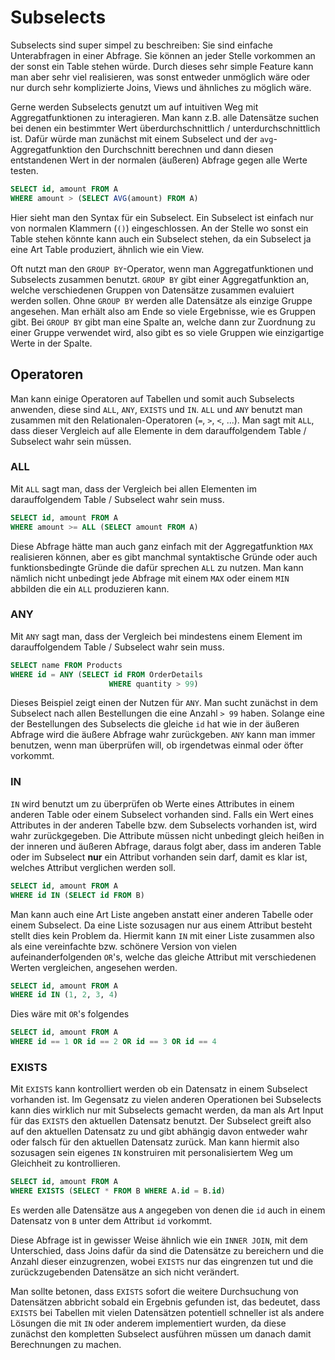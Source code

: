 # Subselects

Subselects sind super simpel zu beschreiben: Sie sind einfache Unterabfragen in einer Abfrage. Sie können an jeder Stelle vorkommen an der sonst ein Table stehen würde. Durch dieses sehr simple Feature kann man aber sehr viel realisieren, was sonst entweder unmöglich wäre oder nur durch sehr komplizierte Joins, Views und ähnliches zu möglich wäre.

Gerne werden Subselects genutzt um auf intuitiven Weg mit Aggregatfunktionen zu interagieren. Man kann z.B. alle Datensätze suchen bei denen ein bestimmter Wert überdurchschnittlich / unterdurchschnittlich ist. Dafür würde man zunächst mit einem Subselect und der `avg`-Aggregatfunktion den Durchschnitt berechnen und dann diesen entstandenen Wert in der normalen (äußeren) Abfrage gegen alle Werte testen.

```sql
SELECT id, amount FROM A
WHERE amount > (SELECT AVG(amount) FROM A)
```

Hier sieht man den Syntax für ein Subselect. Ein Subselect ist einfach nur von normalen Klammern (`()`) eingeschlossen. An der Stelle wo sonst ein Table stehen könnte kann auch ein Subselect stehen, da ein Subselect ja eine Art Table produziert, ähnlich wie ein View.

Oft nutzt man den `GROUP BY`-Operator, wenn man Aggregatfunktionen und Subselects zusammen benutzt. `GROUP BY` gibt einer Aggregatfunktion an, welche verschiedenen Gruppen von Datensätze zusammen evaluiert werden sollen. Ohne `GROUP BY` werden alle Datensätze als einzige Gruppe angesehen. Man erhält also am Ende so viele Ergebnisse, wie es Gruppen gibt. Bei `GROUP BY` gibt man eine Spalte an, welche dann zur Zuordnung zu einer Gruppe verwendet wird, also gibt es so viele Gruppen wie einzigartige Werte in der Spalte. 

## Operatoren

Man kann einige Operatoren auf Tabellen und somit auch Subselects anwenden, diese sind `ALL`, `ANY`, `EXISTS` und `IN`.  `ALL` und `ANY`  benutzt man zusammen mit den Relationalen-Operatoren (`=`, `>`, `<`, ...). Man sagt mit `ALL`, dass dieser Vergleich auf alle Elemente in dem darauffolgendem Table / Subselect wahr sein müssen. 

### ALL

Mit ``ALL`` sagt man, dass der Vergleich bei allen Elementen im darauffolgendem Table / Subselect wahr sein muss. 

```sql
SELECT id, amount FROM A
WHERE amount >= ALL (SELECT amount FROM A)
```

Diese Abfrage hätte man auch ganz einfach mit der Aggregatfunktion `MAX` realisieren können, aber es gibt manchmal syntaktische Gründe oder auch funktionsbedingte Gründe die dafür sprechen `ALL` zu nutzen. Man kann nämlich nicht unbedingt jede Abfrage mit einem `MAX` oder einem `MIN` abbilden die ein `ALL` produzieren kann. 

### ANY

Mit `ANY` sagt man, dass der Vergleich bei mindestens einem Element im darauffolgendem Table / Subselect wahr sein muss. 

```sql
SELECT name FROM Products
WHERE id = ANY (SELECT id FROM OrderDetails
                      WHERE quantity > 99)
```

Dieses Beispiel zeigt einen der Nutzen für `ANY`.  Man sucht zunächst in dem Subselect nach allen Bestellungen die eine Anzahl `> 99` haben. Solange eine der Bestellungen des Subselects die gleiche `id` hat wie in der äußeren Abfrage wird die äußere Abfrage wahr zurückgeben.  `ANY` kann man immer benutzen, wenn man überprüfen will, ob irgendetwas einmal oder öfter vorkommt.

### IN

`IN` wird benutzt um zu überprüfen ob Werte eines Attributes in einem anderen Table oder einem Subselect vorhanden sind. Falls ein Wert eines Attributes in der anderen Tabelle bzw. dem Subselects vorhanden ist, wird wahr zurückgegeben. Die Attribute müssen nicht unbedingt gleich heißen in der inneren und äußeren Abfrage, daraus folgt aber, dass im anderen Table oder im Subselect **nur** ein Attribut vorhanden sein darf, damit es klar ist, welches Attribut verglichen werden soll.

```sql
SELECT id, amount FROM A
WHERE id IN (SELECT id FROM B)
```

Man kann auch eine Art Liste angeben anstatt einer anderen Tabelle oder einem Subselect. Da eine Liste sozusagen nur aus einem Attribut besteht stellt dies kein Problem da. Hiermit kann `IN` mit einer Liste zusammen also als eine vereinfachte bzw. schönere Version von vielen aufeinanderfolgenden `OR`'s, welche das gleiche Attribut mit verschiedenen Werten vergleichen, angesehen werden.

```sql
SELECT id, amount FROM A
WHERE id IN (1, 2, 3, 4)
```

Dies wäre mit `OR`'s folgendes

```sql
SELECT id, amount FROM A
WHERE id == 1 OR id == 2 OR id == 3 OR id == 4
```

### EXISTS

Mit `EXISTS` kann kontrolliert werden ob ein Datensatz in einem Subselect vorhanden ist.  Im Gegensatz zu vielen anderen Operationen bei Subselects kann dies wirklich nur mit Subselects gemacht werden, da man als Art Input  für das `EXISTS` den aktuellen Datensatz benutzt. Der Subselect greift also auf den aktuellen Datensatz zu und gibt abhängig davon entweder wahr oder falsch für den aktuellen Datensatz zurück. Man kann hiermit also sozusagen sein eigenes `IN` konstruiren mit personalisiertem Weg um Gleichheit zu kontrollieren. 

```sql
SELECT id, amount FROM A
WHERE EXISTS (SELECT * FROM B WHERE A.id = B.id)
```

Es werden alle Datensätze aus `A` angegeben von denen die `id` auch in einem Datensatz von `B` unter dem Attribut `id` vorkommt. 

Diese Abfrage ist in gewisser Weise ähnlich wie ein `INNER JOIN`, mit dem Unterschied, dass Joins dafür da sind die Datensätze zu bereichern und die Anzahl dieser einzugrenzen, wobei `EXISTS` nur das eingrenzen tut und die zurückzugebenden Datensätze an sich nicht verändert.

Man sollte betonen, dass `EXISTS` sofort die weitere Durchsuchung von Datensätzen abbricht sobald ein Ergebnis gefunden ist, das bedeutet, dass `EXISTS` bei Tabellen mit vielen Datensätzen potentiell schneller ist als andere Lösungen die mit `IN` oder anderem implementiert wurden, da diese zunächst den kompletten Subselect ausführen müssen um danach damit Berechnungen zu machen.